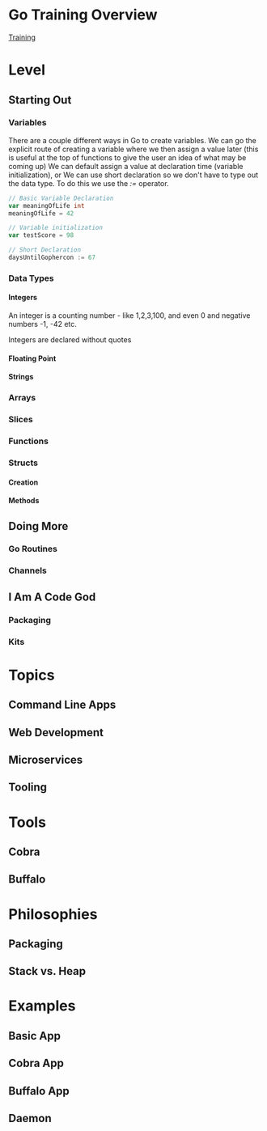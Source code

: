 # Go Training Overview

[Training](/training/index.md)
# Level

## Starting Out
### Variables
There are a couple different ways in Go to create variables. 
We can go the explicit route of creating a variable where we then assign a value later (this is useful at the top of functions to give the user an idea of what may be coming up)
We can default assign a value at declaration time (variable initialization), or
We can use short declaration so we don't have to type out the data type. To do this we use the _:=_ operator.

```go
// Basic Variable Declaration
var meaningOfLife int
meaningOfLife = 42

// Variable initialization
var testScore = 98

// Short Declaration
daysUntilGophercon := 67
```
### Data Types
#### Integers
An integer is a counting number - like 1,2,3,100, and even 0 and negative numbers -1, -42 etc.

Integers are declared without quotes
#### Floating Point
#### Strings

### Arrays

### Slices

### Functions

### Structs
#### Creation
#### Methods

## Doing More
### Go Routines
### Channels

## I Am A Code God
### Packaging
### Kits

# Topics
## Command Line Apps

## Web Development

## Microservices

## Tooling

# Tools
## Cobra
## Buffalo

# Philosophies
## Packaging
## Stack vs. Heap

# Examples
## Basic App
## Cobra App
## Buffalo App
## Daemon
